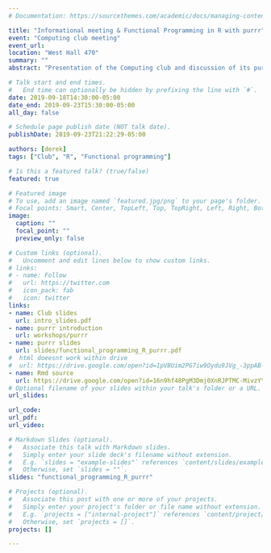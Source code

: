 ```yaml
---
# Documentation: https://sourcethemes.com/academic/docs/managing-content/

title: "Informational meeting & Functional Programming in R with purrr"
event: "Computing club meeting"
event_url:
location: "West Hall 470"
summary: ""
abstract: "Presentation of the Computing club and discussion of its purpose and means. Presentation of the R package `purrr` for functional programming."

# Talk start and end times.
#   End time can optionally be hidden by prefixing the line with `#`.
date: 2019-09-18T14:30:00-05:00
date_end: 2019-09-23T15:30:00-05:00
all_day: false

# Schedule page publish date (NOT talk date).
publishDate: 2019-09-23T21:22:29-05:00

authors: [derek]
tags: ["Club", "R", "Functional programming"]

# Is this a featured talk? (true/false)
featured: true

# Featured image
# To use, add an image named `featured.jpg/png` to your page's folder. 
# Focal points: Smart, Center, TopLeft, Top, TopRight, Left, Right, BottomLeft, Bottom, BottomRight.
image:
  caption: ""
  focal_point: ""
  preview_only: false

# Custom links (optional).
#   Uncomment and edit lines below to show custom links.
# links:
# - name: Follow
#   url: https://twitter.com
#   icon_pack: fab
#   icon: twitter
links:
- name: Club slides
  url: intro_slides.pdf
- name: purrr introduction
  url: workshops/purrr
- name: purrr slides
  url: slides/functional_programming_R_purrr.pdf
#  html doeesnt work within drive
#  url: https://drive.google.com/open?id=1pVBUim2PG7iw9Oydu9JVg_-3ppAB-C9N
- name: Rmd source
  url: https://drive.google.com/open?id=16n9hf48PgM3Dmj0XnRJPTMC-MivzYYVw
# Optional filename of your slides within your talk's folder or a URL.
url_slides:

url_code:
url_pdf:
url_video:

# Markdown Slides (optional).
#   Associate this talk with Markdown slides.
#   Simply enter your slide deck's filename without extension.
#   E.g. `slides = "example-slides"` references `content/slides/example-slides.md`.
#   Otherwise, set `slides = ""`.
slides: "functional_programming_R_purrr"

# Projects (optional).
#   Associate this post with one or more of your projects.
#   Simply enter your project's folder or file name without extension.
#   E.g. `projects = ["internal-project"]` references `content/project/deep-learning/index.md`.
#   Otherwise, set `projects = []`.
projects: []

---
```








